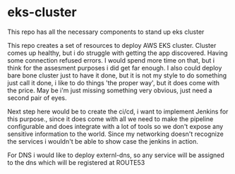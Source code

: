 # eks-cluster
This repo has all the necessary components to stand up eks cluster

This repo creates a set of resources to deploy AWS EKS cluster. Cluster comes up healthy, but i do struggle with getting the app discovered. Having some connection refused errors. I would spend more time on that, but i think for the assesment purposes i did get far enough. I also could deploy bare bone cluster just to have it done, but it is not my style to do something just call it done, i like to do things 'the proper way', but it does come with the price. May be i'm just missing something very obvious, just need a second pair of eyes.

Next step here would be to create the ci/cd, i want to implement Jenkins for this purpose., since it does come with all we need to make the pipeline configurable and does integrate with a lot of tools so we don't expose any sensitive information to the world. Since my networking doesn't recognize the services i wouldn't be able to show case the jenkins in action.

For DNS i would like to deploy externl-dns, so any service will be assigned to the dns which will be registered at ROUTE53